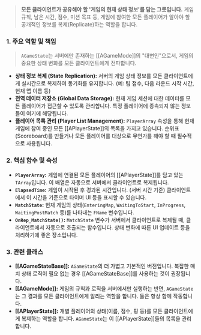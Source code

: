 
> **모든 클라이언트가 공유해야 할 '게임의 현재 상태 정보'를 담는 그릇입니다.** 게임 규칙, 남은 시간, 점수, 미션 목표 등, 게임에 참여한 모든 플레이어가 알아야 할 공개적인 정보를 복제(Replicate)하는 역할을 합니다.

### **1. 주요 역할 및 책임**
> `AGameState`는 서버에만 존재하는 [[AGameMode]]의 "대변인"으로서, 게임의 중요한 상태 변화를 모든 클라이언트에게 전파합니다.
* **상태 정보 복제 (State Replication):**
    서버의 게임 상태 정보를 모든 클라이언트에게 실시간으로 복제하여 동기화를 유지합니다. (예: 팀 점수, 다음 라운드 시작 시간, 현재 맵 이름 등)
* **전역 데이터 저장소 (Global Data Storage):**
    현재 게임 세션에 대한 데이터를 모든 플레이어가 접근할 수 있도록 관리합니다. 특정 플레이어에 종속되지 않는 정보들이 여기에 해당됩니다.
* **플레이어 목록 관리 (Player List Management):**
    `PlayerArray` 속성을 통해 현재 게임에 참여 중인 모든 [[APlayerState]]의 목록을 가지고 있습니다. 순위표(Scoreboard)를 만들거나 모든 플레이어를 대상으로 무언가를 해야 할 때 필수적으로 사용됩니다.

### **2. 핵심 함수 및 속성**
* **`PlayerArray`:**
    게임에 연결된 모든 플레이어의 [[APlayerState]]를 담고 있는 `TArray`입니다. 이 배열은 자동으로 서버에서 클라이언트로 복제됩니다.
* **`ElapsedTime`:**
    게임이 시작된 후 경과된 시간입니다. (서버 시간 기준) 클라이언트에서 이 시간을 기준으로 타이머 UI 등을 표시할 수 있습니다.
* **`MatchState`:**
    현재 게임의 상태(`EnteringMap`, `WaitingToStart`, `InProgress`, `WaitingPostMatch` 등)를 나타내는 `FName` 변수입니다.
* **`OnRep_MatchState()`:**
    `MatchState` 변수가 서버에서 클라이언트로 복제될 때, 클라이언트에서 자동으로 호출되는 함수입니다. 상태 변화에 따른 UI 업데이트 등을 처리하기에 좋은 장소입니다.

### **3. 관련 클래스**
* **[[AGameStateBase]]:**
    `AGameState`의 더 가볍고 기본적인 버전입니다. 복잡한 매치 상태 로직이 필요 없는 경우 [[AGameStateBase]]를 사용하는 것이 권장됩니다.
* **[[AGameMode]]:**
    게임의 규칙과 로직을 서버에서만 실행하는 반면, `AGameState`는 그 결과를 모든 클라이언트에게 알리는 역할을 합니다. 둘은 항상 함께 작동합니다.
* **[[APlayerState]]:**
    개별 플레이어의 상태(이름, 점수, 핑 등)를 모든 클라이언트에게 복제하는 역할을 합니다. `AGameState`는 이 [[APlayerState]]들의 목록을 관리합니다.
